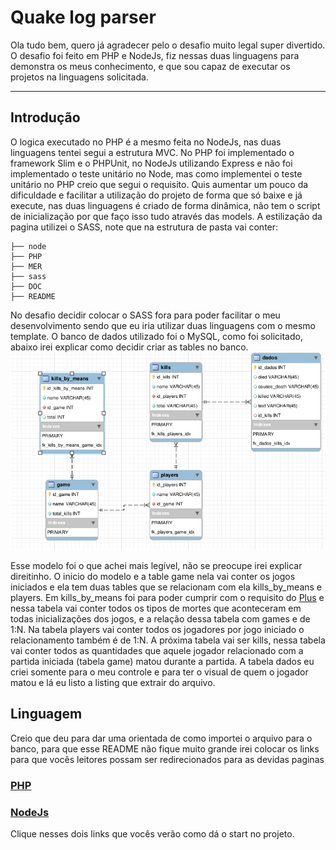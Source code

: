 ﻿# Quake log parser
Ola tudo bem, quero já agradecer pelo o desafio muito legal super divertido.
O desafio foi feito em PHP e NodeJs, fiz nessas duas linguagens para demonstra os meus conhecimento, e que sou capaz de executar os projetos na linguagens solicitada.

----------
## Introdução

O logica executado no PHP é a mesmo feita no NodeJs, nas duas linguagens tentei segui a estrutura MVC.
No PHP foi implementado o framework Slim e o PHPUnit, no NodeJs utilizando Express e não foi implementado o teste unitário no Node, mas como implementei o teste unitário no PHP creio que segui o requisito.
Quis aumentar um pouco da dificuldade e facilitar a utilização do projeto de forma que só baixe e já execute, nas duas linguagens é criado de forma dinâmica, não tem o script de inicialização por que faço isso tudo através das models.
A estilização da pagina utilizei o SASS, note que na estrutura de pasta vai conter:

    ├── node
    ├── PHP
    ├── MER
    ├── sass
    ├── DOC
    ├── README
   No desafio decidir colocar o SASS fora para poder facilitar o meu desenvolvimento sendo que eu iria utilizar duas linguagens com o mesmo template.
O banco de dados utilizado foi o MySQL, como foi solicitado, abaixo irei explicar como decidir criar as tables no banco. 
![enter image description here](https://raw.githubusercontent.com/jhonatasfender/quake_log_parser/master/DOC/img/Screenshot_2018-02-01_15-24-19.png)

Esse modelo foi o que achei mais legível, não se preocupe irei explicar direitinho.
O inicio do modelo e a table game nela vai conter os jogos iniciados e ela tem duas tables que se relacionam com ela kills_by_means e players.
Em kills_by_means foi para poder cumprir com o requisito do [Plus](https://gist.github.com/labmorales/7ebd77411ad51c32179bd4c912096031?short_path=1f8323a#plus) e nessa tabela vai conter todos os tipos de mortes que aconteceram em todas inicializações dos jogos, e a relação dessa tabela com games e de 1:N.
Na tabela players vai conter todos os jogadores por jogo iniciado o relacionamento também é de 1:N.
A próxima tabela vai ser kills, nessa tabela vai conter todos as quantidades que aquele jogador relacionado com a partida iniciada (tabela game) matou durante a partida.
A tabela dados eu criei somente para o meu controle e para ter o visual de quem o jogador matou e lá eu listo a listing que extrair do arquivo.
## Linguagem
Creio que deu para dar uma orientada de como importei o arquivo para o banco, para que esse README não fique muito grande irei colocar os links para que vocês leitores possam ser redirecionados para as devidas paginas

### [PHP](https://github.com/jhonatasfender/quake_log_parser/blob/master/DOC/PHP/index.md)
### [NodeJs](https://github.com/jhonatasfender/quake_log_parser/blob/master/DOC/NODE/index.md)

Clique nesses dois links que vocês verão como dá o start no projeto.

